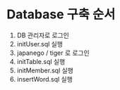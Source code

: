 # Database 구축 순서
1. DB 관리자로 로그인
2. initUser.sql 실행
3. japanego / tiger 로 로그인
4. initTable.sql 실행
5. initMember.sql 실행
6. insertWord.sql 실행
